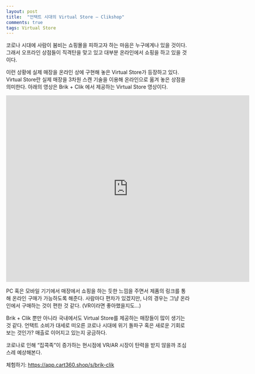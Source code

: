 ```yaml
---
layout: post
title:  "언택트 시대의 Virtual Store — Clikshop"
comments: true
tags: Virtual Store
---
```

코로나 시대에 사람이 붐비는 쇼핑몰을 피하고자 하는 마음은 누구에게나 있을 것이다. 그래서 오프라인 상점들이 직격탄을 맞고 있고 대부분 온라인에서 쇼핑을 하고 있을 것이다.

이런 상황에 실제 매장을 온라인 상에 구현해 놓은 Virtual Store가 등장하고 있다. Virtual Store란 실제 매장을 3차원 스캔 기술을 이용해 온라인으로 옮겨 놓은 상점을 의미한다. 아래의 영상은 Brik + Clik 에서 제공하는 Virtual Store 영상이다.

<iframe width="665" height="510" src="https://www.youtube.com/embed/NdNO9u3v1rM" title="YouTube video player" frameborder="0" allow="accelerometer; autoplay; clipboard-write; encrypted-media; gyroscope; picture-in-picture" allowfullscreen></iframe>

PC 혹은 모바일 기기에서 매장에서 쇼핑을 하는 듯한 느낌을 주면서 제품의 링크를 통해 온라인 구매가 가능하도록 해준다. 사람마다 편차가 있겠지만, 나의 경우는 그냥 온라인에서 구매하는 것이 편한 것 같다. (VR이라면 좋아했을지도…)

Brik + Clik 뿐만 아니라 국내에서도 Virtual Store를 제공하는 매장들이 많이 생기는 것 같다. 언택트 소비가 대세로 떠오른 코로나 시대에 위기 돌파구 혹은 새로운 기회로 보는 것인가? 매출로 이어지고 있는지 궁금하다.

코로나로 인해 “집콕족”이 증가하는 현시점에 VR/AR 시장이 탄력을 받지 않을까 조심스레 예상해본다.

체험하기: https://app.cart360.shop/s/brik-clik
